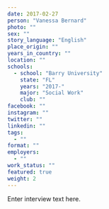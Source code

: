 ```yaml
---
date: 2017-02-27
person: "Vanessa Bernard"
photo: ""
sex: ""
story_language: "English"
place_origin: ""
years_in_country: ""
location: ""
schools:
  - school: "Barry University"
    state: "FL"
    years: "2017-"
    major: "Social Work"
    club: ""
facebook: ""
instagram: ""
twitter: ""
linkedin: ""
tags:
  - ""
format: ""
employers:
  - ""
work_status: ""
featured: true
weight: 2
---
```

Enter interview text here.
